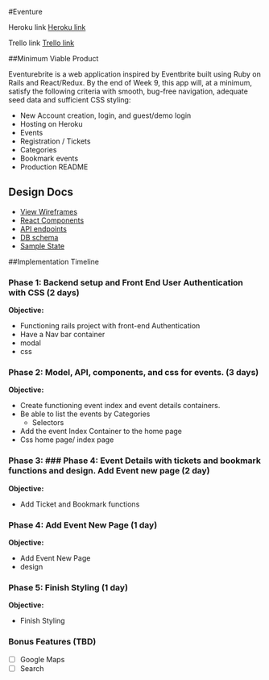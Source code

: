 #Eventure

Heroku link
[Heroku link][heroku]

[heroku]: eventurebrite.herokuapp.com

Trello link
[Trello link][trello]

[trello]: https://trello.com/johnlee283

##Minimum Viable Product

Eventurebrite is a web application inspired by Eventbrite built using Ruby on Rails and React/Redux. By the end of Week 9, this app will, at a minimum, satisfy the following criteria with smooth, bug-free navigation, adequate seed data and sufficient CSS styling:

- New Account creation, login, and guest/demo login
- Hosting on Heroku
- Events
- Registration / Tickets
- Categories
- Bookmark events
- Production README

## Design Docs
* [View Wireframes][wireframes]
* [React Components][components]
* [API endpoints][api-endpoints]
* [DB schema][schema]
* [Sample State][sample-state]

[wireframes]: ./wireframes
[components]: ./component-hierarchy.md
[sample-state]: ./sample-state.md
[api-endpoints]: ./api-endpoints.md
[schema]: ./schema.md


##Implementation Timeline

### Phase 1: Backend setup and Front End User Authentication with CSS (2 days)

**Objective:**
- Functioning rails project with front-end Authentication
- Have a Nav bar container
- modal
- css

### Phase 2: Model, API, components, and css for events. (3 days)

**Objective:**
- Create functioning event index and event details containers.
- Be able to list the events by Categories  
  - Selectors
- Add the event Index Container to the home page
- Css home page/ index page

### Phase 3: ### Phase 4: Event Details with tickets and bookmark functions and design. Add Event new page (2 day)

**Objective:**
- Add Ticket and Bookmark functions

### Phase 4: Add Event New Page  (1 day)

**Objective:**
- Add Event New Page
- design

### Phase 5: Finish Styling (1 day)

**Objective:**
- Finish Styling

### Bonus Features (TBD)
- [ ] Google Maps
- [ ] Search
